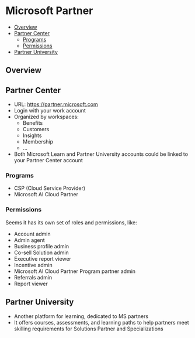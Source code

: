 # Microsoft Partner

- [Overview](#overview)
- [Partner Center](#partner-center)
  - [Programs](#programs)
  - [Permissions](#permissions)
- [Partner University](#partner-university)


## Overview



## Partner Center

- URL: https://partner.microsoft.com
- Login with your work account
- Organized by workspaces:
  - Benefits
  - Customers
  - Insights
  - Membership
  - ...
- Both Microsoft Learn and Partner University accounts could be linked to your Partner Center account

### Programs

- CSP (Cloud Service Provider)
- Microsoft AI Cloud Partner

### Permissions

Seems it has its own set of roles and permissions, like:

- Account admin
- Admin agent
- Business profile admin
- Co-sell Solution admin
- Executive report viewer
- Incentive admin
- Microsoft AI Cloud Partner Program partner admin
- Referrals admin
- Report viewer


## Partner University

- Another platform for learning, dedicated to MS partners
- It offers courses, assessments, and learning paths to help partners meet skilling requirements for Solutions Partner and Specializations
